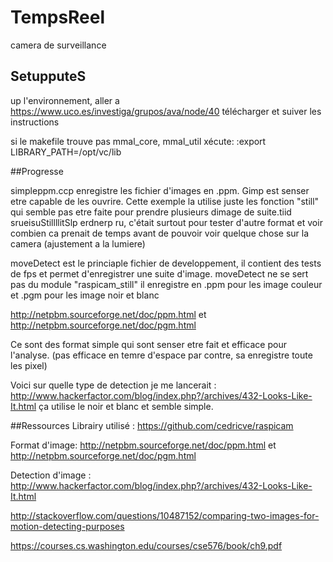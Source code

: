 # TempsReel
camera de surveillance

## SetupputeS ##
up l'environnement, aller a https://www.uco.es/investiga/grupos/ava/node/40
télécharger et suiver les instructions

si le makefile trouve pas mmal_core, mmal_util  xécute:  :export LIBRARY_PATH=/opt/vc/lib

##Progresse

simpleppm.ccp enregistre les fichier d'images en .ppm. Gimp est senser etre capable de les ouvrire.
Cette exemple la utilise juste les fonction "still" qui semble pas etre faite pour prendre plusieurs dimage de suite.tiid srueisuStillllitSlp erdnerp ru, c'était surtout pour tester d'autre format et voir combien ca prenait de temps avant de pouvoir voir quelque chose sur la camera (ajustement a la lumiere)

moveDetect est le princiaple fichier de developpement, il contient des tests de fps et permet d'enregistrer une suite d'image.
moveDetect ne se sert pas du module "raspicam_still" il enregistre en .ppm pour les image couleur et .pgm pour les image noir et blanc

http://netpbm.sourceforge.net/doc/ppm.html
et
http://netpbm.sourceforge.net/doc/pgm.html

Ce sont des format simple qui sont senser etre fait et efficace pour l'analyse. (pas efficace en temre d'espace par contre, sa enregistre toute les pixel)

Voici sur quelle type de detection je me lancerait : http://www.hackerfactor.com/blog/index.php?/archives/432-Looks-Like-It.html
ça utilise le noir et blanc et semble simple.

##Ressources
Librairy utilisé : https://github.com/cedricve/raspicam

Format d'image: http://netpbm.sourceforge.net/doc/ppm.html et http://netpbm.sourceforge.net/doc/pgm.html

Detection d'image :
http://www.hackerfactor.com/blog/index.php?/archives/432-Looks-Like-It.html

http://stackoverflow.com/questions/10487152/comparing-two-images-for-motion-detecting-purposes

https://courses.cs.washington.edu/courses/cse576/book/ch9.pdf
